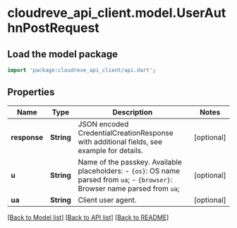 # cloudreve_api_client.model.UserAuthnPostRequest

## Load the model package
```dart
import 'package:cloudreve_api_client/api.dart';
```

## Properties
Name | Type | Description | Notes
------------ | ------------- | ------------- | -------------
**response** | **String** | JSON encoded CredentialCreationResponse with additional fields, see example for details. | [optional] 
**u** | **String** | Name of the passkey. Available placeholders:  - `{os}`: OS name parsed from `ua`; - `{browser}`: Browser name parsed from `ua`; | [optional] 
**ua** | **String** | Client user agent. | [optional] 

[[Back to Model list]](../README.md#documentation-for-models) [[Back to API list]](../README.md#documentation-for-api-endpoints) [[Back to README]](../README.md)


